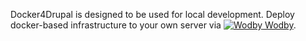 Docker4Drupal is designed to be used for local development. Deploy docker-based infrastructure to your own server via [![Wodby](https://www.google.com/s2/favicons?domain=wodby.com) Wodby](https://wodby.com). 
